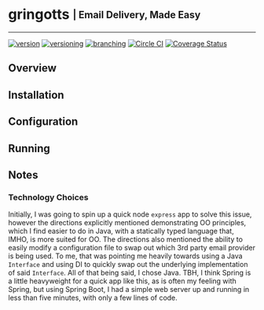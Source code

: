 # gringotts <sub><sup>| Email Delivery, Made Easy </sup></sub>

--------------------------------------------------------------------------------

[![version](http://img.shields.io/badge/version-v0.0.1-blue.svg)](#) [![versioning](http://img.shields.io/badge/versioning-semver-blue.svg)](http://semver.org/) [![branching](http://img.shields.io/badge/branching-github%20flow-blue.svg)](https://guides.github.com/introduction/flow/)
[![Circle CI](https://circleci.com/gh/jjwyse/gringotts.svg?style=shield)](https://circleci.com/gh/jjwyse/gringotts)
[![Coverage Status](https://coveralls.io/repos/github/jjwyse/gringotts/badge.svg)](https://coveralls.io/github/jjwyse/gringotts)

## Overview

## Installation

## Configuration

## Running

## Notes
### Technology Choices
Initially, I was going to spin up a quick node `express` app to solve this issue, however the directions explicitly mentioned demonstrating OO principles, which I find easier to do in Java, with a statically typed language that, IMHO, is more suited for OO.  The directions also mentioned the ability to easily modify a configuration file to swap out which 3rd party email provider is being used.  To me, that was pointing me heavily towards using a Java `Interface` and using DI to quickly swap out the underlying implementation of said `Interface`.  All of that being said, I chose Java.  TBH, I think Spring is a little heavyweight for a quick app like this, as is often my feeling with Spring, but using Spring Boot, I had a simple web server up and running in less than five minutes, with only a few lines of code.
